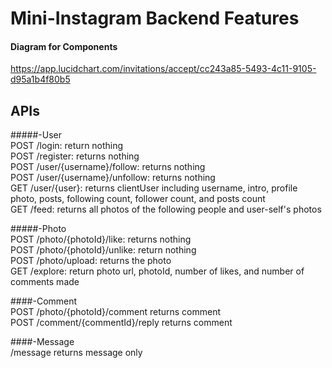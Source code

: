 # Mini-Instagram Backend Features


#### Diagram for Components
https://app.lucidchart.com/invitations/accept/cc243a85-5493-4c11-9105-d95a1b4f80b5


APIs
----------
#####-User <br>
POST /login: return nothing<br>
POST /register: returns nothing <br>
POST /user/{username}/follow: returns nothing <br>
POST /user/{username}/unfollow: returns nothing <br>
GET /user/{user}: returns clientUser including username, intro, profile photo, posts, following count, follower count, and posts count <br> 
GET /feed: returns all photos of the following people and user-self's photos<br> 


#####-Photo <br>
POST /photo/{photoId}/like: returns nothing<br> 
POST /photo/{photoId}/unlike: return nothing<br> 
POST /photo/upload: returns the photo<br> 
GET /explore: return photo url, photoId, number of likes, and number of comments made<br>

####-Comment <br>
POST /photo/{photoId}/comment returns comment <br>
POST /comment/{commentId}/reply returns comment <br>

####-Message <br>
/message returns message only
